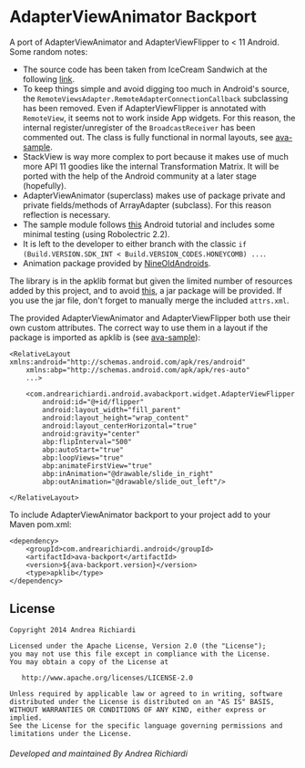 AdapterViewAnimator Backport
============

A port of AdapterViewAnimator and AdapterViewFlipper to &lt; 11 Android. Some random notes: 
 - The source code has been taken from IceCream Sandwich at the following [link](https://android.googlesource.com/platform/frameworks/base/+/android-4.0.1_r1).
 - To keep things simple and avoid digging too much in Android's source, the ```RemoteViewsAdapter.RemoteAdapterConnectionCallback``` subclassing has been removed.
   Even if AdapterViewFlipper is annotated with ```RemoteView```, it seems not to work inside App widgets. For this reason, the internal register/unregister of
   the ```BroadcastReceiver``` has been commented out. The class is fully functional in normal layouts, see [ava-sample](https://github.com/arichiardi/ava-project/tree/master/ava-sample).
 - StackView is way more complex to port because it makes use of much more API 11 goodies like the internal Transformation Matrix. It will be ported with the help of the Android community at a later stage (hopefully).
 - AdapterViewAnimator (superclass) makes use of package private and private fields/methods of ArrayAdapter (subclass). For this reason reflection is necessary.
 - The sample module follows [this](http://developer.android.com/guide/topics/appwidgets/index.html) Android tutorial and includes some minimal testing (using Robolectric 2.2).
 - It is left to the developer to either branch with the classic ```if (Build.VERSION.SDK_INT < Build.VERSION_CODES.HONEYCOMB) ...```.
 - Animation package provided by [NineOldAndroids](https://github.com/JakeWharton/NineOldAndroids).
 
The library is in the apklib format but given the limited number of resources added by this project, and to avoid [this](https://groups.google.com/forum/#!msg/actionbarsherlock/i6fGbZn-m_M/YZTkzn5XIhQJ), a jar package will be provided.
If you use the jar file, don't forget to manually merge the included ```attrs.xml```.

The provided AdapterViewAnimator and AdapterViewFlipper both use their own custom attributes.
The correct way to use them in a layout if the package is imported as apklib is
(see [ava-sample](https://github.com/arichiardi/ava-project/tree/master/ava-sample)):

```
<RelativeLayout xmlns:android="http://schemas.android.com/apk/res/android"
    xmlns:abp="http://schemas.android.com/apk/apk/res-auto"
    ...>
    
    <com.andrearichiardi.android.avabackport.widget.AdapterViewFlipper
        android:id="@+id/flipper"
        android:layout_width="fill_parent"
        android:layout_height="wrap_content"
        android:layout_centerHorizontal="true"
        android:gravity="center"
        abp:flipInterval="500"
        abp:autoStart="true"
        abp:loopViews="true"
        abp:animateFirstView="true"
        abp:inAnimation="@drawable/slide_in_right"
        abp:outAnimation="@drawable/slide_out_left"/>

</RelativeLayout>
```

To include AdapterViewAnimator backport to your project add to your Maven pom.xml:

```
<dependency>
    <groupId>com.andrearichiardi.android</groupId>
    <artifactId>ava-backport</artifactId>
    <version>${ava-backport.version}</version>
    <type>apklib</type>
</dependency>
```

License
-------

    Copyright 2014 Andrea Richiardi

    Licensed under the Apache License, Version 2.0 (the "License");
    you may not use this file except in compliance with the License.
    You may obtain a copy of the License at

       http://www.apache.org/licenses/LICENSE-2.0

    Unless required by applicable law or agreed to in writing, software
    distributed under the License is distributed on an "AS IS" BASIS,
    WITHOUT WARRANTIES OR CONDITIONS OF ANY KIND, either express or implied.
    See the License for the specific language governing permissions and
    limitations under the License.

###### Developed and maintained By Andrea Richiardi
